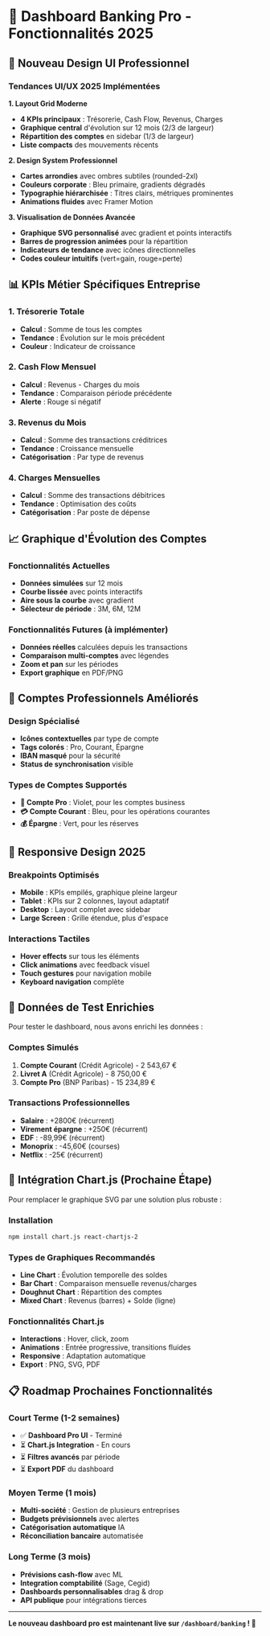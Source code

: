 # 🏢 Dashboard Banking Pro - Fonctionnalités 2025

## 🎨 Nouveau Design UI Professionnel

### Tendances UI/UX 2025 Implémentées

**1. Layout Grid Moderne**

- **4 KPIs principaux** : Trésorerie, Cash Flow, Revenus, Charges
- **Graphique central** d'évolution sur 12 mois (2/3 de largeur)
- **Répartition des comptes** en sidebar (1/3 de largeur)
- **Liste compacts** des mouvements récents

**2. Design System Professionnel**

- **Cartes arrondies** avec ombres subtiles (rounded-2xl)
- **Couleurs corporate** : Bleu primaire, gradients dégradés
- **Typographie hiérarchisée** : Titres clairs, métriques prominentes
- **Animations fluides** avec Framer Motion

**3. Visualisation de Données Avancée**

- **Graphique SVG personnalisé** avec gradient et points interactifs
- **Barres de progression animées** pour la répartition
- **Indicateurs de tendance** avec icônes directionnelles
- **Codes couleur intuitifs** (vert=gain, rouge=perte)

## 📊 KPIs Métier Spécifiques Entreprise

### 1. Trésorerie Totale

- **Calcul** : Somme de tous les comptes
- **Tendance** : Évolution sur le mois précédent
- **Couleur** : Indicateur de croissance

### 2. Cash Flow Mensuel

- **Calcul** : Revenus - Charges du mois
- **Tendance** : Comparaison période précédente
- **Alerte** : Rouge si négatif

### 3. Revenus du Mois

- **Calcul** : Somme des transactions créditrices
- **Tendance** : Croissance mensuelle
- **Catégorisation** : Par type de revenus

### 4. Charges Mensuelles

- **Calcul** : Somme des transactions débitrices
- **Tendance** : Optimisation des coûts
- **Catégorisation** : Par poste de dépense

## 📈 Graphique d'Évolution des Comptes

### Fonctionnalités Actuelles

- **Données simulées** sur 12 mois
- **Courbe lissée** avec points interactifs
- **Aire sous la courbe** avec gradient
- **Sélecteur de période** : 3M, 6M, 12M

### Fonctionnalités Futures (à implémenter)

- **Données réelles** calculées depuis les transactions
- **Comparaison multi-comptes** avec légendes
- **Zoom et pan** sur les périodes
- **Export graphique** en PDF/PNG

## 🏦 Comptes Professionnels Améliorés

### Design Spécialisé

- **Icônes contextuelles** par type de compte
- **Tags colorés** : Pro, Courant, Épargne
- **IBAN masqué** pour la sécurité
- **Status de synchronisation** visible

### Types de Comptes Supportés

- **🏢 Compte Pro** : Violet, pour les comptes business
- **💳 Compte Courant** : Bleu, pour les opérations courantes
- **💰 Épargne** : Vert, pour les réserves

## 📱 Responsive Design 2025

### Breakpoints Optimisés

- **Mobile** : KPIs empilés, graphique pleine largeur
- **Tablet** : KPIs sur 2 colonnes, layout adaptatif
- **Desktop** : Layout complet avec sidebar
- **Large Screen** : Grille étendue, plus d'espace

### Interactions Tactiles

- **Hover effects** sur tous les éléments
- **Click animations** avec feedback visuel
- **Touch gestures** pour navigation mobile
- **Keyboard navigation** complète

## 🔄 Données de Test Enrichies

Pour tester le dashboard, nous avons enrichi les données :

### Comptes Simulés

1. **Compte Courant** (Crédit Agricole) - 2 543,67 €
2. **Livret A** (Crédit Agricole) - 8 750,00 €
3. **Compte Pro** (BNP Paribas) - 15 234,89 €

### Transactions Professionnelles

- **Salaire** : +2800€ (récurrent)
- **Virement épargne** : +250€ (récurrent)
- **EDF** : -89,99€ (récurrent)
- **Monoprix** : -45,60€ (courses)
- **Netflix** : -25€ (récurrent)

## 🚀 Intégration Chart.js (Prochaine Étape)

Pour remplacer le graphique SVG par une solution plus robuste :

### Installation

```bash
npm install chart.js react-chartjs-2
```

### Types de Graphiques Recommandés

- **Line Chart** : Évolution temporelle des soldes
- **Bar Chart** : Comparaison mensuelle revenus/charges
- **Doughnut Chart** : Répartition des comptes
- **Mixed Chart** : Revenus (barres) + Solde (ligne)

### Fonctionnalités Chart.js

- **Interactions** : Hover, click, zoom
- **Animations** : Entrée progressive, transitions fluides
- **Responsive** : Adaptation automatique
- **Export** : PNG, SVG, PDF

## 📋 Roadmap Prochaines Fonctionnalités

### Court Terme (1-2 semaines)

- ✅ **Dashboard Pro UI** - Terminé
- ⏳ **Chart.js Integration** - En cours
- ⏳ **Filtres avancés** par période
- ⏳ **Export PDF** du dashboard

### Moyen Terme (1 mois)

- **Multi-société** : Gestion de plusieurs entreprises
- **Budgets prévisionnels** avec alertes
- **Catégorisation automatique** IA
- **Réconciliation bancaire** automatisée

### Long Terme (3 mois)

- **Prévisions cash-flow** avec ML
- **Integration comptabilité** (Sage, Cegid)
- **Dashboards personnalisables** drag & drop
- **API publique** pour intégrations tierces

---

**Le nouveau dashboard pro est maintenant live sur `/dashboard/banking` ! 🎉**
